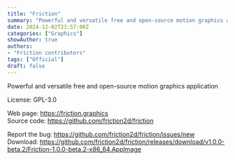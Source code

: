 ```yaml
---
title: "Friction"
summary: "Powerful and versatile free and open-source motion graphics application."
date: 2024-12-02T23:57:00Z
categories: ["Graphics"]
showAuthor: true
authors:
- "Friction contributors"
tags: ["Official"]
draft: false
---
```


Powerful and versatile free and open-source motion graphics application

License: GPL-3.0

Web page: <https://friction.graphics>  
Source code: <https://github.com/friction2d/friction>

Report the bug: <https://github.com/friction2d/friction/issues/new>  
Download: <https://github.com/friction2d/friction/releases/download/v1.0.0-beta.2/Friction-1.0.0-beta.2-x86_64.AppImage>
